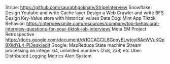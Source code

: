 Stripe: https://github.com/saurabhgokhale/StripeInterview
Snowflake: 
    Design Youtube and write Cache layer 
    Design a Web Crawler and write BFS
    Design Key-Value store with historical values
Data Dog: Mint App
Tiktok Behavior:
    https://interviewsmile.com/resources/company/top-behavioral-interview-questions-for-your-tiktok-job-interview/
Meta EM Project Retrospective
    https://docs.google.com/document/d/1GCAGCIL6GqnyBLwtoyi8AeWVuKQp8XiidYL4-Pj3eqk/edit
Google: 
    MapReduce
    State machine
    Stream processing on integer 64, unlimited numbers (2x8, 2x8) etc
Uber:
    Distributed Logging
    Metrics Alert System
    

